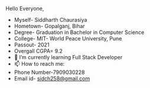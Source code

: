 Hello Everyone,
- Myself- Siddharth Chaurasiya
- Hometown- Gopalganj, Bihar
- Degree- Graduation in Bachelor in Computer Science
- College- MIT- World Peace University, Pune
- Passout- 2021
- Overgall CGPA= 9.2
- 🌱 I’m currently learning Full Stack Developer
- 📫 How to reach me: 
- Phone Number-7909030228
- Email id- sidch258@gmail.com
